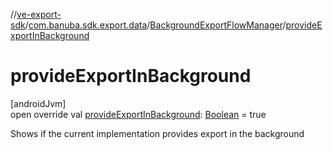 //[ve-export-sdk](../../../index.md)/[com.banuba.sdk.export.data](../index.md)/[BackgroundExportFlowManager](index.md)/[provideExportInBackground](provide-export-in-background.md)

# provideExportInBackground

[androidJvm]\
open override val [provideExportInBackground](provide-export-in-background.md): [Boolean](https://kotlinlang.org/api/latest/jvm/stdlib/kotlin/-boolean/index.html) = true

Shows if the current implementation provides export in the background
